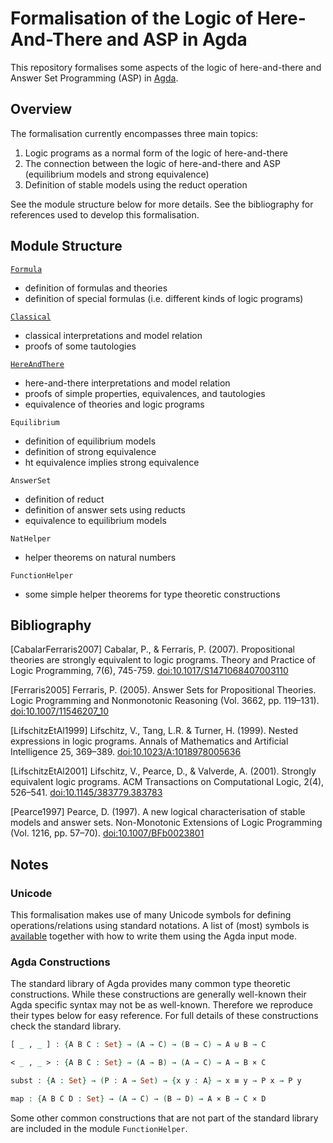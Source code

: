 # Formalisation of the Logic of Here-And-There and ASP in Agda
This repository formalises some aspects of the logic of here-and-there and Answer Set Programming (ASP) in [Agda](https://wiki.portal.chalmers.se/agda/pmwiki.php).

## Overview
The formalisation currently encompasses three main topics:

1. Logic programs as a normal form of the logic of here-and-there
2. The connection between the logic of here-and-there and ASP (equilibrium models and strong equivalence)
3. Definition of stable models using the reduct operation

See the module structure below for more details. See the bibliography for references used to develop this formalisation.

## Module Structure
[`Formula`](Formula/Formula.md)
- definition of formulas and theories
- definition of special formulas (i.e. different kinds of logic programs)

[`Classical`](Classical/Classical.md)
- classical interpretations and model relation
- proofs of some tautologies

[`HereAndThere`](HereAndThere/HereAndThere.md)
- here-and-there interpretations and model relation
- proofs of simple properties, equivalences, and tautologies
- equivalence of theories and logic programs

`Equilibrium`
- definition of equilibrium models
- definition of strong equivalence
- ht equivalence implies strong equivalence

`AnswerSet`
- definition of reduct
- definition of answer sets using reducts
- equivalence to equilibrium models

`NatHelper`
- helper theorems on natural numbers

`FunctionHelper`
- some simple helper theorems for type theoretic constructions

## Bibliography
\[CabalarFerraris2007\]
Cabalar, P., & Ferraris, P. (2007). Propositional theories are strongly equivalent to logic programs. Theory and Practice of Logic Programming, 7(6), 745-759. [doi:10.1017/S1471068407003110](https://doi.org/10.1017/S1471068407003110)

\[Ferraris2005\]
Ferraris, P. (2005). Answer Sets for Propositional Theories. Logic Programming and Nonmonotonic Reasoning (Vol. 3662, pp. 119–131). [doi:10.1007/11546207_10](https://doi.org/10.1007/11546207_10)

\[LifschitzEtAl1999\]
Lifschitz, V., Tang, L.R. & Turner, H. (1999). Nested expressions in logic programs. Annals of Mathematics and Artificial Intelligence 25, 369–389. [doi:10.1023/A:1018978005636](https://doi.org/10.1023/A:1018978005636)

\[LifschitzEtAl2001\]
Lifschitz, V., Pearce, D., & Valverde, A. (2001). Strongly equivalent logic programs. ACM Transactions on Computational Logic, 2(4), 526–541. [doi:10.1145/383779.383783](https://doi.org/10.1145/383779.383783)

\[Pearce1997\]
Pearce, D. (1997). A new logical characterisation of stable models and answer sets. Non-Monotonic Extensions of Logic Programming (Vol. 1216, pp. 57–70). [doi:10.1007/BFb0023801](https://doi.org/10.1007/BFb0023801)

## Notes
### Unicode
This formalisation makes use of many Unicode symbols for defining operations/relations using standard notations.
A list of (most) symbols is [available](unicode.md) together with how to write them using the Agda input mode.

### Agda Constructions
The standard library of Agda provides many common type theoretic constructions.
While these constructions are generally well-known their Agda specific syntax may not be as well-known.
Therefore we reproduce their types below for easy reference.
For full details of these constructions check the standard library.

``` agda
[ _ , _ ] : {A B C : Set} → (A → C) → (B → C) → A ⊎ B → C
```

``` agda
< _ , _ > : {A B C : Set} → (A → B) → (A → C) → A → B × C
```

``` agda
subst : {A : Set} → (P : A → Set) → {x y : A} → x ≡ y → P x → P y
```

``` agda
map : {A B C D : Set} → (A → C) → (B → D) → A × B → C × D
```

Some other common constructions that are not part of the standard library are included in the module `FunctionHelper`.
